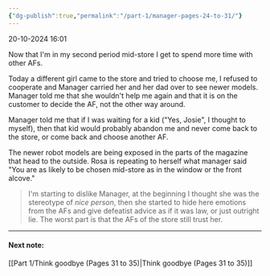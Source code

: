 ```yaml
---
{"dg-publish":true,"permalink":"/part-1/manager-pages-24-to-31/"}
---
```


20-10-2024 16:01

Now that I'm in my second period mid-store I get to spend more time with other AFs.

Today a different girl came to the store and tried to choose me, I refused to cooperate and Manager carried her and her dad over to see newer models. Manager told me that she wouldn't help me again and that it is on the customer to decide the AF, not the other way around.

Manager told me that if I was waiting for a kid ("Yes, Josie", I thought to myself), then that kid would probably abandon me and never come back to the store, or come back and choose another AF.

The newer robot models are being exposed in the parts of the magazine that head to the outside. Rosa is repeating to herself what manager said "You are as likely to be chosen mid-store as in the window or the front alcove."

> I'm starting to dislike Manager, at the beginning I thought she was the stereotype of _nice person_, then she started to hide here emotions from the AFs and give defeatist advice as if it was law, or just outright lie. The worst part is that the AFs of the store still trust her.

___
#### Next note:

[[Part 1/Think goodbye (Pages 31 to 35)\|Think goodbye (Pages 31 to 35)]]
